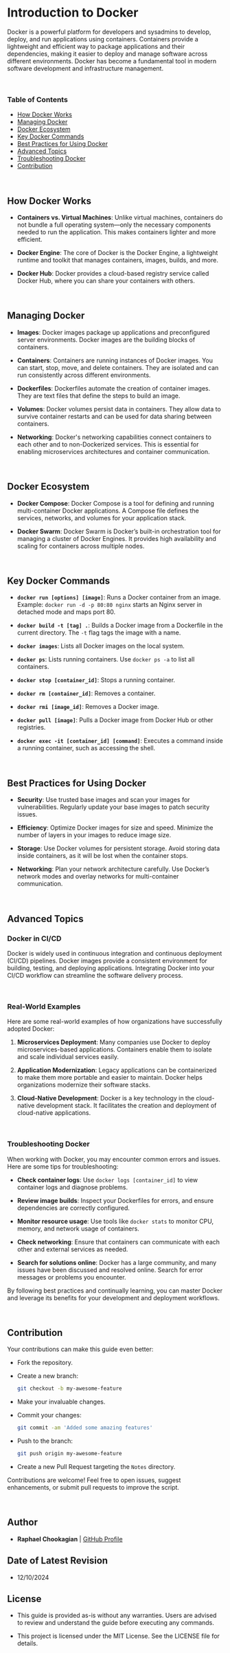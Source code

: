 # **Introduction to Docker**

Docker is a powerful platform for developers and sysadmins to develop, deploy, and run applications using containers. Containers provide a lightweight and efficient way to package applications and their dependencies, making it easier to deploy and manage software across different environments. Docker has become a fundamental tool in modern software development and infrastructure management.

<br>

### **Table of Contents**

- [How Docker Works](#how-docker-works)
- [Managing Docker](#managing-docker)
- [Docker Ecosystem](#docker-ecosystem)
- [Key Docker Commands](#key-docker-commands)
- [Best Practices for Using Docker](#best-practices-for-using-docker)
- [Advanced Topics](#advanced-topics)
- [Troubleshooting Docker](#troubleshooting-docker)
- [Contribution](#contribution)

<br>

## **How Docker Works**

- **Containers vs. Virtual Machines**: Unlike virtual machines, containers do not bundle a full operating system—only the necessary components needed to run the application. This makes containers lighter and more efficient.

- **Docker Engine**: The core of Docker is the Docker Engine, a lightweight runtime and toolkit that manages containers, images, builds, and more.

- **Docker Hub**: Docker provides a cloud-based registry service called Docker Hub, where you can share your containers with others.

<br>

## **Managing Docker**

- **Images**: Docker images package up applications and preconfigured server environments. Docker images are the building blocks of containers.

- **Containers**: Containers are running instances of Docker images. You can start, stop, move, and delete containers. They are isolated and can run consistently across different environments.

- **Dockerfiles**: Dockerfiles automate the creation of container images. They are text files that define the steps to build an image.

- **Volumes**: Docker volumes persist data in containers. They allow data to survive container restarts and can be used for data sharing between containers.

- **Networking**: Docker's networking capabilities connect containers to each other and to non-Dockerized services. This is essential for enabling microservices architectures and container communication.

<br>

## **Docker Ecosystem**

- **Docker Compose**: Docker Compose is a tool for defining and running multi-container Docker applications. A Compose file defines the services, networks, and volumes for your application stack.

- **Docker Swarm**: Docker Swarm is Docker’s built-in orchestration tool for managing a cluster of Docker Engines. It provides high availability and scaling for containers across multiple nodes.

<br>

## **Key Docker Commands**

- **`docker run [options] [image]`**: Runs a Docker container from an image. Example: `docker run -d -p 80:80 nginx` starts an Nginx server in detached mode and maps port 80.

- **`docker build -t [tag] .`**: Builds a Docker image from a Dockerfile in the current directory. The `-t` flag tags the image with a name.

- **`docker images`**: Lists all Docker images on the local system.

- **`docker ps`**: Lists running containers. Use `docker ps -a` to list all containers.

- **`docker stop [container_id]`**: Stops a running container.

- **`docker rm [container_id]`**: Removes a container.

- **`docker rmi [image_id]`**: Removes a Docker image.

- **`docker pull [image]`**: Pulls a Docker image from Docker Hub or other registries.

- **`docker exec -it [container_id] [command]`**: Executes a command inside a running container, such as accessing the shell.

<br>

## **Best Practices for Using Docker**

- **Security**: Use trusted base images and scan your images for vulnerabilities. Regularly update your base images to patch security issues.

- **Efficiency**: Optimize Docker images for size and speed. Minimize the number of layers in your images to reduce image size.

- **Storage**: Use Docker volumes for persistent storage. Avoid storing data inside containers, as it will be lost when the container stops.

- **Networking**: Plan your network architecture carefully. Use Docker’s network modes and overlay networks for multi-container communication.

<br>

## **Advanced Topics**

### **Docker in CI/CD**

Docker is widely used in continuous integration and continuous deployment (CI/CD) pipelines. Docker images provide a consistent environment for building, testing, and deploying applications. Integrating Docker into your CI/CD workflow can streamline the software delivery process.

<br>

### **Real-World Examples**

Here are some real-world examples of how organizations have successfully adopted Docker:

1. **Microservices Deployment**: Many companies use Docker to deploy microservices-based applications. Containers enable them to isolate and scale individual services easily.

2. **Application Modernization**: Legacy applications can be containerized to make them more portable and easier to maintain. Docker helps organizations modernize their software stacks.

3. **Cloud-Native Development**: Docker is a key technology in the cloud-native development stack. It facilitates the creation and deployment of cloud-native applications.

<br>

### **Troubleshooting Docker**

When working with Docker, you may encounter common errors and issues. Here are some tips for troubleshooting:

- **Check container logs**: Use `docker logs [container_id]` to view container logs and diagnose problems.

- **Review image builds**: Inspect your Dockerfiles for errors, and ensure dependencies are correctly configured.

- **Monitor resource usage**: Use tools like `docker stats` to monitor CPU, memory, and network usage of containers.

- **Check networking**: Ensure that containers can communicate with each other and external services as needed.

- **Search for solutions online**: Docker has a large community, and many issues have been discussed and resolved online. Search for error messages or problems you encounter.

By following best practices and continually learning, you can master Docker and leverage its benefits for your development and deployment workflows.

<br>

## **Contribution**

Your contributions can make this guide even better:

- Fork the repository.
- Create a new branch:

  ```bash
  git checkout -b my-awesome-feature
  ```

- Make your invaluable changes.
- Commit your changes:

  ```bash
  git commit -am 'Added some amazing features'
  ```

- Push to the branch:

  ```bash
  git push origin my-awesome-feature
  ```

- Create a new Pull Request targeting the `Notes` directory.

Contributions are welcome! Feel free to open issues, suggest enhancements, or submit pull requests to improve the script.

<br>

## **Author**

- **Raphael Chookagian** | [GitHub Profile](https://github.com/cesar-group)

## **Date of Latest Revision**

- 12/10/2024

## **License**

- This guide is provided as-is without any warranties. Users are advised to review and understand the guide before executing any commands.

- This project is licensed under the MIT License. See the LICENSE file for details.
